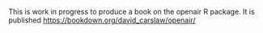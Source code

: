 This is work in progress to produce a book on the openair R package. It is published https://bookdown.org/david_carslaw/openair/